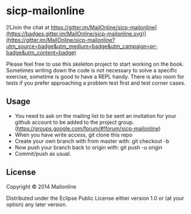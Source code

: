 # sicp-mailonline

[![Join the chat at https://gitter.im/MailOnline/sicp-mailonline](https://badges.gitter.im/MailOnline/sicp-mailonline.svg)](https://gitter.im/MailOnline/sicp-mailonline?utm_source=badge&utm_medium=badge&utm_campaign=pr-badge&utm_content=badge)

Please feel free to use this skeleton project to start working on the book. Sometimes writing down the code is not necessary to solve a specific exercise, sometime is good to have a REPL handy. There is also room for tests if you prefer approaching a problem test first and test corner cases.

## Usage

* You need to ask on the mailing list to be sent an invitation for your github account to be added to the project group. (https://groups.google.com/forum/#!forum/sicp-mailonline)
* When you have write access, git clone this repo
* Create your own branch with from master with: git checkout -b <your-name-here>
* Now push your branch back to origin with: git push -u origin <your-name-here>
* Commit/push as usual.

## License

Copyright © 2014 Mailonline

Distributed under the Eclipse Public License either version 1.0 or (at
your option) any later version.

